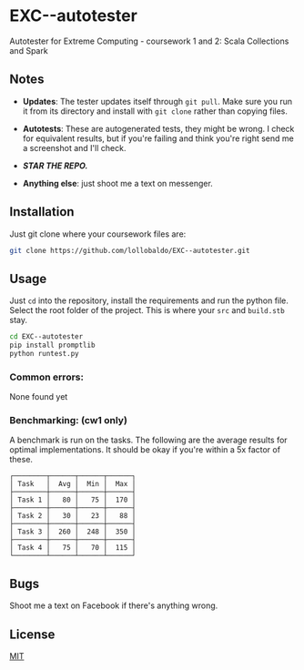 # EXC--autotester
Autotester for Extreme Computing - coursework 1 and 2: Scala Collections and Spark

## Notes
- **Updates**: The tester updates itself through `git pull`. Make sure you run it from its directory and install with `git clone` rather than copying files.

- **Autotests**: These are autogenerated tests, they might be wrong. I check for equivalent results, but if you're failing and think you're right send me a screenshot and I'll check.

- ***STAR THE REPO.***

- **Anything else**: just shoot me a text on messenger.

## Installation

Just git clone where your coursework files are:

```bash
git clone https://github.com/lollobaldo/EXC--autotester.git
```

## Usage

Just `cd` into the repository, install the requirements and run the python file.
Select the root folder of the project. This is where your `src` and `build.stb` stay.
```bash
cd EXC--autotester
pip install promptlib
python runtest.py
```

### Common errors:
None found yet

### Benchmarking: (cw1 only)
A benchmark is run on the tasks. The following are the average results for optimal implementations. It should be okay if you're within a 5x factor of these.

```
┌────────┬──────┬──────┬──────┐
│ Task   │  Avg │  Min │  Max │
├────────┼──────┼──────┼──────┤
│ Task 1 │   80 │   75 │  170 │
├────────┼──────┼──────┼──────┤
│ Task 2 │   30 │   23 │   88 │
├────────┼──────┼──────┼──────┤
│ Task 3 │  260 │  248 │  350 │
├────────┼──────┼──────┼──────┤
│ Task 4 │   75 │   70 │  115 │
└────────┴──────┴──────┴──────┘
```

## Bugs
Shoot me a text on Facebook if there's anything wrong.

## License
[MIT](https://choosealicense.com/licenses/mit/)
